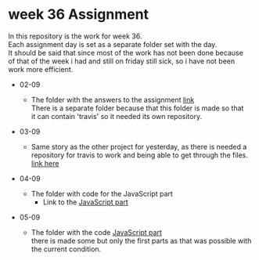 # week 36 Assignment  

In this repository is the work for week 36. <br/>
Each assignment day is set as a separate folder set with the day. <br> 
It should be said that since most of the work has not been done because <br>
of that of the week i had and still on friday still sick, so i have not been <br>
work more efficient. 

- 02-09
  - The folder with the answers to the assignment [link](<https://github.com/bananahowl/demob>)
  <br> There is a separate folder because that this folder is made so that <br>
  it can contain 'travis' so it needed its own repository.
- 03-09
  - Same story as the other project for yesterday, as there is needed a <br>
  repository for travis to work and being able to get through the files.<br>
  [link here](<https://github.com/bananahowl/0209work>)
- 04-09
  - The folder with code for the JavaScript part
    - Link to the [ JavaScript part](<https://github.com/bananahowl/week36/tree/master/04-09>)
    
- 05-09
  - The folder with the code [JavaScript part](<https://github.com/bananahowl/week36/tree/master/05-09>) <br />
  there is made some but only the first parts as that was possible with <br>
  the current condition. 

